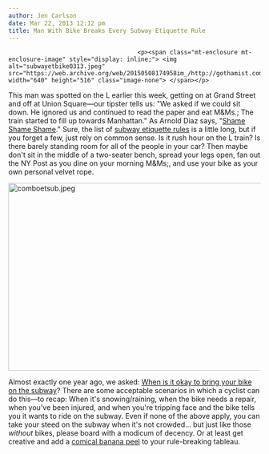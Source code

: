 ```yaml
---
author: Jen Carlson
date: Mar 22, 2013 12:12 pm
title: Man With Bike Breaks Every Subway Etiquette Rule
---
```


	
										<p><span class="mt-enclosure mt-enclosure-image" style="display: inline;"> <img alt="subwayetbike0313.jpeg" src="https://web.archive.org/web/20150508174958im_/http://gothamist.com/attachments/arts_jen/subwayetbike0313.jpeg" width="640" height="516" class="image-none"> </span></p>

<p>This man was spotted on the L earlier this week, getting on at Grand Street and off at Union Square&#x2014;our tipster tells us: &quot;We asked if we could sit down. He ignored us and continued to read the paper and eat M&amp;Ms.; The train started to fill up towards Manhattan.&quot; As Arnold Diaz says, &quot;<a href="https://web.archive.org/web/20150508174958/http://www.myfoxny.com/story/17123172/arnold-diaz">Shame Shame Shame</a>.&quot; Sure, the list of <a href="https://web.archive.org/web/20150508174958/http://gothamist.com/tags/subwayetiquette">subway etiquette rules</a> is a little long, but if you forget a few, just rely on common sense. Is it rush hour on the L train? Is there barely standing room for all of the people in your car? Then maybe don&apos;t sit in the middle of a two-seater bench, spread your legs open, fan out the NY Post as you dine on your morning M&amp;Ms;, and use your bike as your own personal velvet rope.</p>

<p><span class="mt-enclosure mt-enclosure-image" style="display: inline;"> <img alt="comboetsub.jpeg" src="https://web.archive.org/web/20150508174958im_/http://gothamist.com/attachments/arts_jen/comboetsub.jpeg" width="640" height="375" class="image-none"> </span></p>

<p>Almost exactly one year ago, we asked: <a href="https://web.archive.org/web/20150508174958/http://gothamist.com/2012/03/26/subway_etiquette_when_is_it_okay_to.php">When is it okay to bring your bike on the subway</a>? There are some acceptable scenarios in which a cyclist can do this&#x2014;to recap: When it&apos;s snowing/raining, when the bike needs a repair, when you&apos;ve been injured, and when you&apos;re tripping face and the bike tells you it wants to ride on the subway. Even if none of the above apply, you can take your steed on the subway when it&apos;s not crowded... but just like those <em>without</em> bikes, please board with a modicum of decency. Or at least get creative and add a <a href="https://web.archive.org/web/20150508174958/http://gothamist.com/2013/02/15/etiquette.php">comical banana peel</a> to your rule-breaking tableau.</p>					
										
									
				
